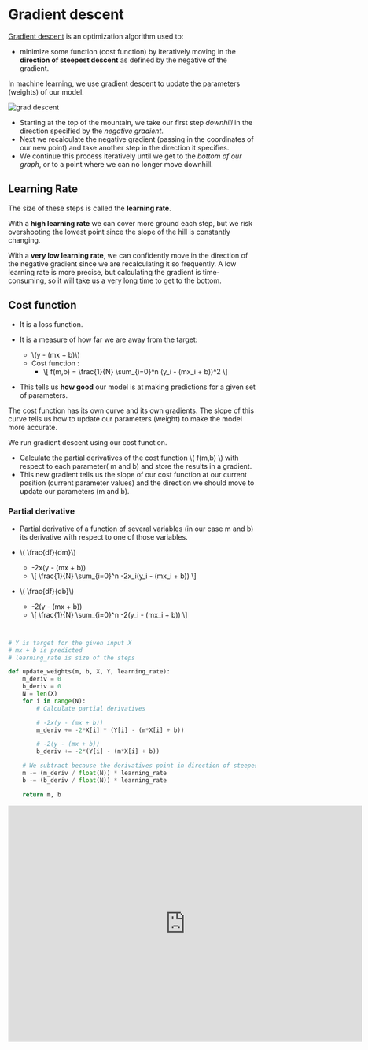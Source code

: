 # Gradient descent

[Gradient descent](https://ml-cheatsheet.readthedocs.io/en/latest/gradient_descent.html) is an optimization algorithm used to:
 - minimize some function (cost function) by iteratively moving in the **direction of steepest descent** as defined by the negative of the gradient. 
 
 In machine learning, we use gradient descent to update the parameters (weights) of our model.

 ![grad descent](https://ml-cheatsheet.readthedocs.io/en/latest/_images/gradient_descent_demystified.png)

- Starting at the top of the mountain, we take our first step *downhill* in the direction specified by the *negative gradient*. 
- Next we recalculate the negative gradient (passing in the coordinates of our new point) and take another step in the direction it specifies. 
- We continue this process iteratively until we get to the *bottom of our graph*, or to a point where we can no longer move downhill.

## Learning Rate
The size of these steps is called the **learning rate**.

With a **high learning rate** we can cover more ground each step, but we risk overshooting the lowest point since the slope of the hill is constantly changing.

With a **very low learning rate**, we can confidently move in the direction of the negative gradient since we are recalculating it so frequently. A low learning rate is more precise, but calculating the gradient is time-consuming, so it will take us a very long time to get to the bottom.


## Cost function
- It is a loss function. 
- It is a measure of how far we are away from the target:
    - \\(y - (mx + b)\\)
    - Cost function :
        - \\[ f(m,b) = \frac{1}{N} \sum_{i=0}^n (y_i - (mx_i + b))^2 \\]
 

- This tells us **how good** our model is at making predictions for a given set of parameters. 

The cost function has its own curve and its own gradients. The slope of this curve tells us how to update our parameters (weight) to make the model more accurate.

We run gradient descent using our cost function.

- Calculate the partial derivatives of the cost function \\( f(m,b)    \\) with respect to each parameter( m and b) and store the results in a gradient.
- This new gradient tells us the slope of our cost function at our current position (current parameter values) and the direction we should move to update our parameters (m and b).

### Partial derivative
- [Partial derivative](https://en.wikipedia.org/wiki/Partial_derivative) of a function of several variables (in our case m and b) its derivative with respect to one of those variables.

- \\( \frac{df}{dm}\\)
    - -2x(y - (mx + b))
    -   \\[  \frac{1}{N} \sum_{i=0}^n -2x_i(y_i - (mx_i + b)) \\]


- \\( \frac{df}{db}\\)
    - -2(y - (mx + b))
    -  \\[  \frac{1}{N} \sum_{i=0}^n -2(y_i - (mx_i + b)) \\] 

```py


# Y is target for the given input X
# mx + b is predicted
# learning_rate is size of the steps

def update_weights(m, b, X, Y, learning_rate):
    m_deriv = 0
    b_deriv = 0
    N = len(X)
    for i in range(N):
        # Calculate partial derivatives

        # -2x(y - (mx + b))
        m_deriv += -2*X[i] * (Y[i] - (m*X[i] + b))

        # -2(y - (mx + b))
        b_deriv += -2*(Y[i] - (m*X[i] + b))

    # We subtract because the derivatives point in direction of steepest ascent
    m -= (m_deriv / float(N)) * learning_rate
    b -= (b_deriv / float(N)) * learning_rate

    return m, b

```


<iframe width="720" height="480" src="https://www.youtube.com/embed/IHZwWFHWa-w" title="YouTube video player" frameborder="0" allow="accelerometer; autoplay; clipboard-write; encrypted-media; gyroscope; picture-in-picture" allowfullscreen></iframe>
